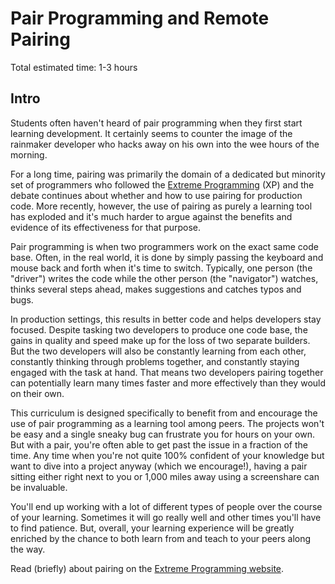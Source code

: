 # Pair Programming and Remote Pairing 
Total estimated time: 1-3 hours

## Intro

Students often haven't heard of pair programming when they first start learning development.  It certainly seems to counter the image of the rainmaker developer who hacks away on his own into the wee hours of the morning.  

For a long time, pairing was primarily the domain of a dedicated but minority set of programmers who followed the [Extreme Programming](http://www.extremeprogramming.org/) (XP) and the debate continues about whether and how to use pairing for production code.  More recently, however, the use of pairing as purely a learning tool has exploded and it's much harder to argue against the benefits and evidence of its effectiveness for that purpose.

Pair programming is when two programmers work on the exact same code base.  Often, in the real world, it is done by simply passing the keyboard and mouse back and forth when it's time to switch.  Typically, one person (the "driver") writes the code while the other person (the "navigator") watches, thinks several steps ahead, makes suggestions and catches typos and bugs.  

In production settings, this results in better code and helps developers stay focused.  Despite tasking two developers to produce one code base, the gains in quality and speed make up for the loss of two separate builders.  But the two developers will also be constantly learning from each other, constantly thinking through problems together, and constantly staying engaged with the task at hand.  That means two developers pairing together can potentially learn many times faster and more effectively than they would on their own.  

This curriculum is designed specifically to benefit from and encourage the use of pair programming as a learning tool among peers.  The projects won't be easy and a single sneaky bug can frustrate you for hours on your own.  But with a pair, you're often able to get past the issue in a fraction of the time.  Any time when you're not quite 100% confident of your knowledge but want to dive into a project anyway (which we encourage!), having a pair sitting either right next to you or 1,000 miles away using a screenshare can be invaluable. 

You'll end up working with a lot of different types of people over the course of your learning.  Sometimes it will go really well and other times you'll have to find patience.  But, overall, your learning experience will be greatly enriched by the chance to both learn from and teach to your peers along the way.

Read (briefly) about pairing on the [Extreme Programming website](http://www.extremeprogramming.org/rules/pair.html).


